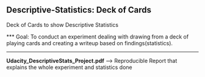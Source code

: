 ## Descriptive-Statistics: Deck of Cards

Deck of Cards to show Descriptive Statistics


*** Goal:
To conduct an experiment dealing with drawing from a deck of playing cards and creating a writeup based on findings(statistics).

***

**Udacity_DescriptiveStats_Project.pdf** --> Reproducible Report that explains the whole experiment and statistics done